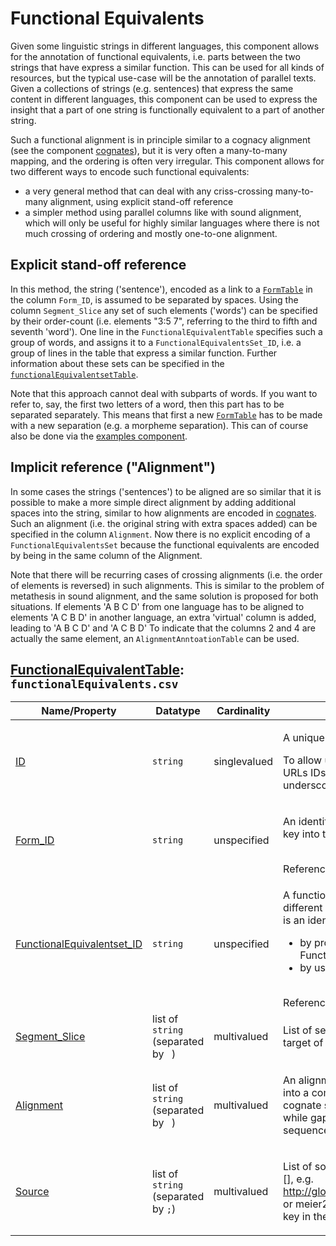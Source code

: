 # Functional Equivalents

Given some linguistic strings in different languages, this component allows for the annotation of functional equivalents, i.e. parts between the two strings that have express a similar function. This can be used for all kinds of resources, but the typical use-case will be the annotation of parallel texts. Given a collections of strings (e.g. sentences) that express the same content in different languages, this component can be used to express the insight that a part of one string is functionally equivalent to a part of another string. 

Such a functional alignment is in principle similar to a cognacy alignment (see the component [cognates](../cognates)), but it is very often a many-to-many mapping, and the ordering is often very irregular. This component allows for two different ways to encode such functional equivalents:

- a very general method that can deal with any criss-crossing many-to-many alignment, using explicit stand-off reference
- a simpler method using parallel columns like with sound alignment, which will only be useful for highly similar languages where there is not much crossing of ordering and mostly one-to-one alignment.

## Explicit stand-off reference

In this method, the string ('sentence'), encoded as a link to a [`FormTable`](../forms) in the column `Form_ID`, is assumed to be separated by spaces. Using the column `Segment_Slice` any set of such elements ('words') can be specified by their order-count (i.e. elements "3:5 7", referring to the third to fifth and seventh 'word'). One line in the `FunctionalEquivalentTable` specifies such a group of words, and assigns it to a `FunctionalEquivalentsSet_ID`, i.e. a group of lines in the table that express a similar function. Further information about these sets can be specified in the [`functionalEquivalentsetTable`](../functionalequivalentsets).

Note that this approach cannot deal with subparts of words. If you want to refer to, say, the first two letters of a word, then this part has to be separated separately. This means that first a new [`FormTable`](../forms) has to be made with a new separation (e.g. a morpheme separation). This can of course also be done via the [examples component](../examples).

## Implicit reference ("Alignment")

In some cases the strings ('sentences') to be aligned are so similar that it is possible to make a more simple direct alignment by adding additional spaces into the string, similar to how alignments are encoded in [cognates](../cognates). Such an alignment (i.e. the original string with extra spaces added) can be specified in the column `Alignment`. Now there is no explicit encoding of a `FunctionalEquivalentsSet` because the functional equivalents are encoded by being in the same column of the Alignment.

Note that there will be recurring cases of crossing alignments (i.e. the order of elements is reversed) in such alignments. This is similar to the problem of metathesis in sound alignment, and the same solution is proposed for both situations. If elements 'A B C D' from one language has to be aligned to elements 'A C B D' in another language, an extra 'virtual' column is added, leading to 'A  B C D' and 'A C B  D' To indicate that the columns 2 and 4 are actually the same element, an `AlignmentAnntoationTable` can be used.

## [FunctionalEquivalentTable](https://cldf.clld.org/v1.0/terms.rdf#FunctionalEquivalentTable): `functionalEquivalents.csv`

Name/Property | Datatype | Cardinality | Description
 --- | --- | --- | --- 
[ID](https://cldf.clld.org/v1.0/terms.rdf#id) | `string` | singlevalued | <div> <p>A unique identifier for a row in a table.</p> <p> To allow usage of identifiers as path components of URLs IDs must only contain alphanumeric characters, underscore and hyphen. </p> </div> 
[Form_ID](https://cldf.clld.org/v1.0/terms.rdf#formReference) | `string` | unspecified | <div> <p> An identifier referencing a form by providing a foreign key into the FormTable. </p> </div> <br>References FormTable
[FunctionalEquivalentset_ID](https://cldf.clld.org/v1.0/terms.rdf#functionalEquivalentsetReference) | `string` | unspecified | <div> <p> A functional equivalent set is a group of strings from different languages that express similar function. This is an identifier referencing a cognateset either <ul> <li>by providing a foreign key into the FunctionalEquivalentsetTable or</li> <li>by using a known encoding scheme.</li> </ul> </p> </div> <br>References FunctionalEquivalentsetTable
[Segment_Slice](https://cldf.clld.org/v1.0/terms.rdf#segmentSlice) | list of `string` (separated by ` `) | multivalued | <div> <p> List of segment indices or segment ranges forming the target of a partial cognacy judgement. </p> </div> 
[Alignment](https://cldf.clld.org/v1.0/terms.rdf#alignment) | list of `string` (separated by ` `) | multivalued | <div> <p>An alignment represents <a href="http://linguistics-ontology.org/gold/2010/Segment">segments</a> which are grouped into a common <a href="#cognatesetReference">cognate set</a> as a matrix in which cognate segments are placed in the same column while gap characters are introduced in those sound sequences missing a certain counterpart.</p> </div> 
[Source](https://cldf.clld.org/v1.0/terms.rdf#source) | list of `string` (separated by `;`) | multivalued | <div> <p>List of source specifications, of the form &lt;source_ID&gt;[], e.g. http://glottolog.org/resource/reference/id/318814[34], or meier2015[3-12] where meier2015 is a citation key in the accompanying BibTeX file.</p> </div> 